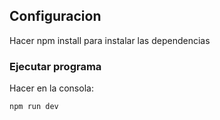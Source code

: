 ## Configuracion

Hacer npm install para instalar las dependencias

### Ejecutar programa

Hacer en la consola:

```sh
npm run dev
```
